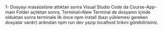 1- Dosyayı masaüstüne attıktan sonra Visual Studio Code da Course-App-main Folder açtıktan sonra, Terminal>New Terminal de dosyanın içinde olduktan sonra terminale ilk önce npm install (bazı yüklemesi gereken dosyalar vardır) ardından npm run dev yazıp localhost linkini görebilirisiniz.
